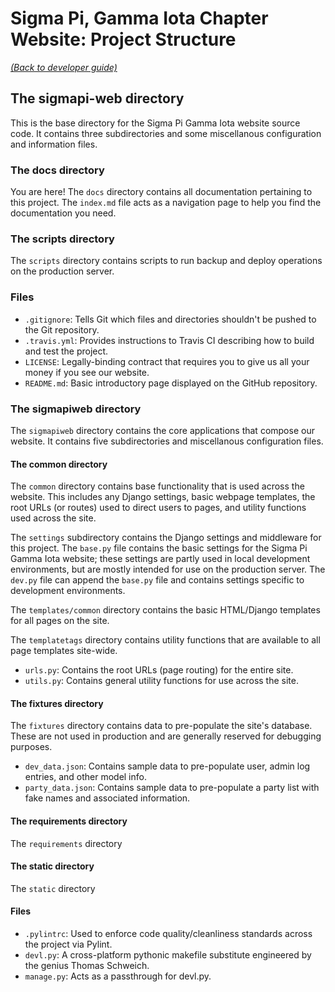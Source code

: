 # Sigma Pi, Gamma Iota Chapter Website: Project Structure

[_(Back to developer guide)_](https://github.com/sigmapi-gammaiota/sigmapi-web/tree/master/docs/dev-guide/index.md)

## The sigmapi-web directory
This is the base directory for the Sigma Pi Gamma Iota website source code. 
It contains three subdirectories and some miscellanous configuration and
information files. 

### The docs directory
You are here! The `docs` directory contains all documentation pertaining to 
this project. The `index.md` file acts as a navigation page to help you find
the documentation you need.

### The scripts directory
The `scripts` directory contains scripts to run backup and deploy operations on
the production server.

### Files
- `.gitignore`: Tells Git which files and directories shouldn't be pushed to 
the Git repository.
- `.travis.yml`: Provides instructions to Travis CI describing how to build and
test the project.
- `LICENSE`: Legally-binding contract that requires you to give us all your
money if you see our website.
- `README.md`: Basic introductory page displayed on the GitHub repository.

### The sigmapiweb directory
The `sigmapiweb` directory contains the core applications that compose our 
website. It contains five subdirectories and miscellanous configuration files.

#### The common directory
The `common` directory contains base functionality that is used across the
website. This includes any Django settings, basic webpage templates, the root 
URLs (or routes) used to direct users to pages, and utility functions used 
across the site.

The `settings` subdirectory contains the Django settings and middleware for 
this project. The `base.py` file contains the basic settings for the Sigma Pi
Gamma Iota website; these settings are partly used in local development 
environments, but are mostly intended for use on the production server. The 
`dev.py` file can append the `base.py` file and contains settings specific to 
development environments.

The `templates/common` directory contains the basic HTML/Django templates for
all pages on the site.

The `templatetags` directory contains utility functions that are available to 
all page templates site-wide.

- `urls.py`: Contains the root URLs (page routing) for the entire site.
- `utils.py`: Contains general utility functions for use across the site.

#### The fixtures directory
The `fixtures` directory contains data to pre-populate the site's database. 
These are not used in production and are generally reserved for debugging 
purposes.

- `dev_data.json`: Contains sample data to pre-populate user, admin log 
entries, and other model info.
- `party_data.json`: Contains sample data to pre-populate a party list with 
fake names and associated information. 

#### The requirements directory
The `requirements` directory

#### The static directory
The `static` directory

#### Files
- `.pylintrc`: Used to enforce code quality/cleanliness standards across the 
project via Pylint.
- `devl.py`: A cross-platform pythonic makefile substitute engineered by the 
genius Thomas Schweich.
- `manage.py`: Acts as a passthrough for devl.py. 